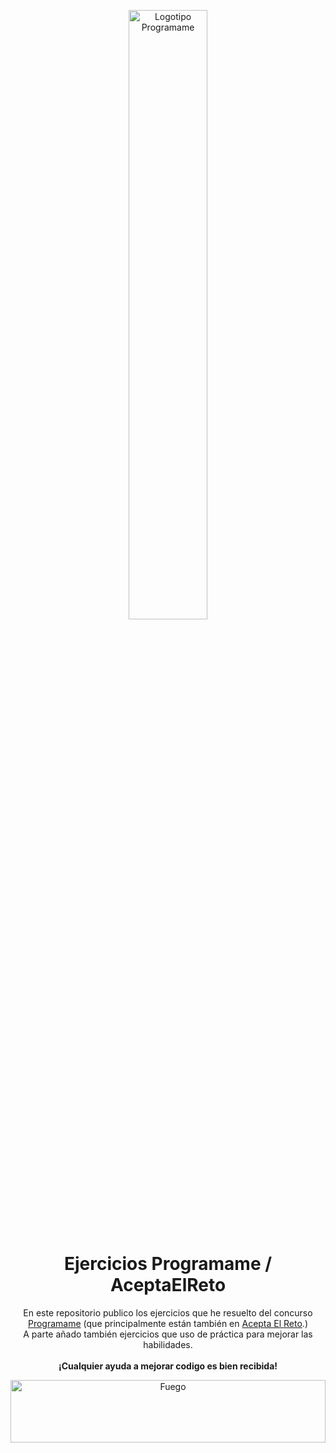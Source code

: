 <p align="center">
  <img src="https://programame.com/files/logo.png" alt="Logotipo Programame" width="50%" height="50%">
</p>

<h1 align="center">Ejercicios Programame / AceptaElReto</h1>

<p align="center">
En este repositorio publico los ejercicios que he resuelto del concurso <a href="https://programame.com/">Programame</a> (que principalmente están también en <a href="https://aceptaelreto.com/">Acepta El Reto</a>.)
  <br>
  A parte añado también ejercicios que uso de práctica para mejorar las habilidades.
  <br><br>
  <b>¡Cualquier ayuda a mejorar codigo es bien recibida!</b>
</p>

<p align="center">
    <img src="https://www.gifsanimados.org/data/media/90/fuego-imagen-animada-0419.gif" alt="Fuego" width="100%" height="100"><br>
</p>
